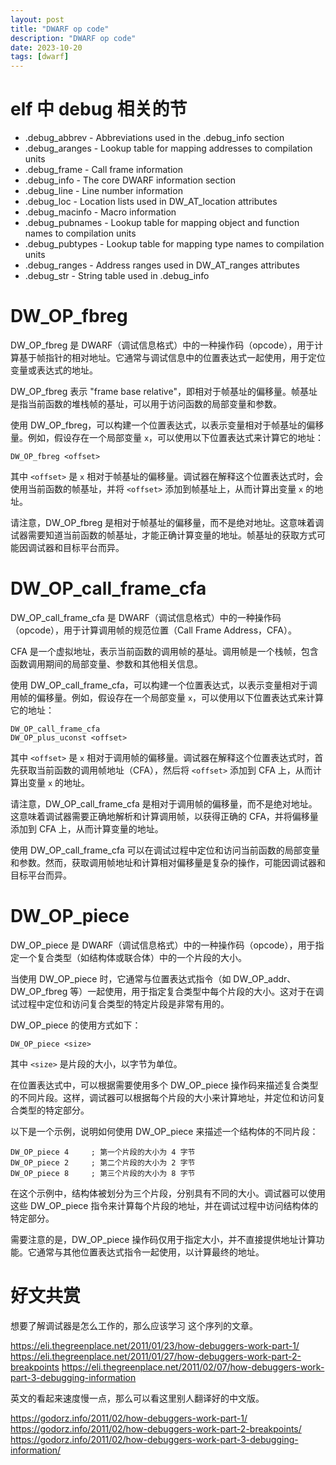 ```yaml
---
layout: post
title: "DWARF op code"
description: "DWARF op code"
date: 2023-10-20
tags: [dwarf]
---
```


# elf 中 debug 相关的节

  - .debug_abbrev - Abbreviations used in the .debug_info section
  - .debug_aranges - Lookup table for mapping addresses to compilation units
  - .debug_frame - Call frame information
  - .debug_info - The core DWARF information section
  - .debug_line - Line number information
  - .debug_loc - Location lists used in DW_AT_location attributes
  - .debug_macinfo - Macro information
  - .debug_pubnames - Lookup table for mapping object and function names to compilation units
  - .debug_pubtypes - Lookup table for mapping type names to compilation units
  - .debug_ranges - Address ranges used in DW_AT_ranges attributes
  - .debug_str - String table used in .debug_info

# DW_OP_fbreg

DW_OP_fbreg 是 DWARF（调试信息格式）中的一种操作码（opcode），用于计算基于帧指针的相对地址。它通常与调试信息中的位置表达式一起使用，用于定位变量或表达式的地址。

DW_OP_fbreg 表示 "frame base relative"，即相对于帧基址的偏移量。帧基址是指当前函数的堆栈帧的基址，可以用于访问函数的局部变量和参数。

使用 DW_OP_fbreg，可以构建一个位置表达式，以表示变量相对于帧基址的偏移量。例如，假设存在一个局部变量 `x`，可以使用以下位置表达式来计算它的地址：

```
DW_OP_fbreg <offset>
```

其中 `<offset>` 是 `x` 相对于帧基址的偏移量。调试器在解释这个位置表达式时，会使用当前函数的帧基址，并将 `<offset>` 添加到帧基址上，从而计算出变量 `x` 的地址。

请注意，DW_OP_fbreg 是相对于帧基址的偏移量，而不是绝对地址。这意味着调试器需要知道当前函数的帧基址，才能正确计算变量的地址。帧基址的获取方式可能因调试器和目标平台而异。

# DW_OP_call_frame_cfa

DW_OP_call_frame_cfa 是 DWARF（调试信息格式）中的一种操作码（opcode），用于计算调用帧的规范位置（Call Frame Address，CFA）。

CFA 是一个虚拟地址，表示当前函数的调用帧的基址。调用帧是一个栈帧，包含函数调用期间的局部变量、参数和其他相关信息。

使用 DW_OP_call_frame_cfa，可以构建一个位置表达式，以表示变量相对于调用帧的偏移量。例如，假设存在一个局部变量 `x`，可以使用以下位置表达式来计算它的地址：

```
DW_OP_call_frame_cfa
DW_OP_plus_uconst <offset>
```

其中 `<offset>` 是 `x` 相对于调用帧的偏移量。调试器在解释这个位置表达式时，首先获取当前函数的调用帧地址（CFA），然后将 `<offset>` 添加到 CFA 上，从而计算出变量 `x` 的地址。

请注意，DW_OP_call_frame_cfa 是相对于调用帧的偏移量，而不是绝对地址。这意味着调试器需要正确地解析和计算调用帧，以获得正确的 CFA，并将偏移量添加到 CFA 上，从而计算变量的地址。

使用 DW_OP_call_frame_cfa 可以在调试过程中定位和访问当前函数的局部变量和参数。然而，获取调用帧地址和计算相对偏移量是复杂的操作，可能因调试器和目标平台而异。


# DW_OP_piece

DW_OP_piece 是 DWARF（调试信息格式）中的一种操作码（opcode），用于指定一个复合类型（如结构体或联合体）中的一个片段的大小。

当使用 DW_OP_piece 时，它通常与位置表达式指令（如 DW_OP_addr、DW_OP_fbreg 等）一起使用，用于指定复合类型中每个片段的大小。这对于在调试过程中定位和访问复合类型的特定片段是非常有用的。

DW_OP_piece 的使用方式如下：

```
DW_OP_piece <size>
```

其中 `<size>` 是片段的大小，以字节为单位。

在位置表达式中，可以根据需要使用多个 DW_OP_piece 操作码来描述复合类型的不同片段。这样，调试器可以根据每个片段的大小来计算地址，并定位和访问复合类型的特定部分。

以下是一个示例，说明如何使用 DW_OP_piece 来描述一个结构体的不同片段：

```
DW_OP_piece 4     ; 第一个片段的大小为 4 字节
DW_OP_piece 2     ; 第二个片段的大小为 2 字节
DW_OP_piece 8     ; 第三个片段的大小为 8 字节
```

在这个示例中，结构体被划分为三个片段，分别具有不同的大小。调试器可以使用这些 DW_OP_piece 指令来计算每个片段的地址，并在调试过程中访问结构体的特定部分。

需要注意的是，DW_OP_piece 操作码仅用于指定大小，并不直接提供地址计算功能。它通常与其他位置表达式指令一起使用，以计算最终的地址。


# 好文共赏

想要了解调试器是怎么工作的，那么应该学习 这个序列的文章。

https://eli.thegreenplace.net/2011/01/23/how-debuggers-work-part-1/
https://eli.thegreenplace.net/2011/01/27/how-debuggers-work-part-2-breakpoints
https://eli.thegreenplace.net/2011/02/07/how-debuggers-work-part-3-debugging-information

英文的看起来速度慢一点，那么可以看这里别人翻译好的中文版。

https://godorz.info/2011/02/how-debuggers-work-part-1/
https://godorz.info/2011/02/how-debuggers-work-part-2-breakpoints/
https://godorz.info/2011/02/how-debuggers-work-part-3-debugging-information/
